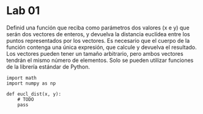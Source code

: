 # Lab 01

Definid una función que reciba como parámetros dos valores (x e y) que serán dos vectores de enteros, y devuelva la distancia euclídea entre los puntos representados por los vectores. Es necesario que el cuerpo de la función contenga una única expresión, que calcule y devuelva el resultado. Los vectores pueden tener un tamaño arbitrario, pero ambos vectores tendrán el mismo número de elementos. Solo se pueden utilizar funciones de la librería estándar de Python.

```
import math
import numpy as np

def eucl_dist(x, y):
    # TODO
    pass

``` 